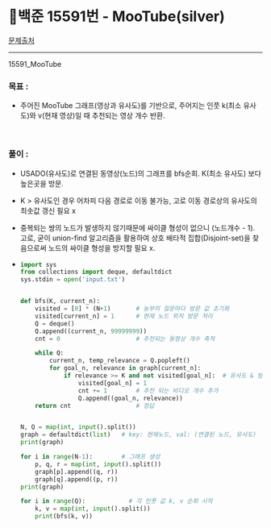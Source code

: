# 🎥백준 15591번 - MooTube(silver)

[문제출처](https://www.acmicpc.net/problem/15591)

___

15591_MooTube

### 목표 :

- 주어진 MooTube 그래프(영상과 유사도)를 기반으로, 
  주어지는 인풋 k(최소 유사도)와 v(현재 영상)일 때 추천되는 영상 개수 반환.

<br>

### 풀이 :

- USADO(유사도)로 연결된 동영상(노드)의 그래프를 bfs순회.
  K(최소 유사도) 보다 높은곳을 방문.
- K > 유사도인 경우 어차피 다음 경로로 이동 불가능, 고로 이동 경로상의 유사도의 최솟값 갱신 필요 x
- 중복되는 쌍의 노드가 발생하지 않기때문에 싸이클 형성이 없으니 (노드개수 - 1).
  고로, 굳이 union-find 알고리즘을 활용하여 상호 배타적 집합(Disjoint-set)을 찾음으로써
  노드의 싸이클 형성을 방지할 필요 x.

- ```python
  import sys
  from collections import deque, defaultdict
  sys.stdin = open('input.txt')
  
  
  def bfs(K, current_n):
      visited = [0] * (N+1)       # 농부의 질문마다 방문 값 초기화
      visited[current_n] = 1      # 현재 노드 위치 방문 처리
      Q = deque()
      Q.append((current_n, 99999999))
      cnt = 0                     # 추천되는 동영상 개수 축적
  
      while Q:
          current_n, temp_relevance = Q.popleft()
          for goal_n, relevance in graph[current_n]:
              if relevance >= K and not visited[goal_n]:  # 유사도 & 방문 검증
                  visited[goal_n] = 1
                  cnt += 1        # 추천 되는 비디오 개수 추가
                  Q.append((goal_n, relevance))
      return cnt                  # 정답
  
  
  N, Q = map(int, input().split())
  graph = defaultdict(list)   # key: 현재노드, val: (연결된 노드, 유사도)
  print(graph)
  
  for i in range(N-1):        # 그래프 생성
      p, q, r = map(int, input().split())
      graph[p].append((q, r))
      graph[q].append((p, r))
  print(graph)
  
  for i in range(Q):			# 각 인풋 값 k, v 순회 시작
      k, v = map(int, input().split())
      print(bfs(k, v))
  ```